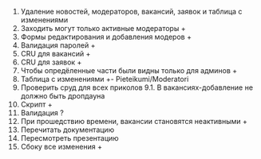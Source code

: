 1. Удаление новостей, модераторов, вакансий, заявок и таблица с изменениями
2. Заходить могут только активные модераторы +
3. Формы редактирования и добавления модеров +
4. Валидация паролей +
5. CRU для вакансий +
6. CRU для заявок +
7. Чтобы опредёленные части были видны только для админов +
8. Таблица с изменениями +- Pieteikumi/Moderatori
9. Проверить сруд для всех приколов
    9.1. В вакансиях-добавление не должно быть дропдауна
10. Скрипт +
11. Валидация ?
12. При прошедствию времени, вакансии становятся неактивными +
13. Перечитать документацию
14. Пересмотреть презентацию 
15. Сбоку все изменения +
